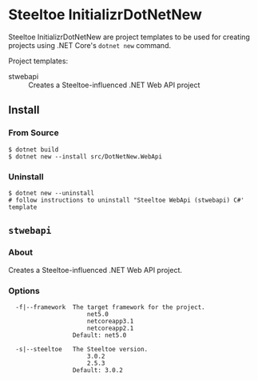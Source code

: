 # Steeltoe InitializrDotNetNew

Steeltoe InitializrDotNetNew are project templates to be used for creating projects using .NET Core's `dotnet new`
command.

Project templates:
<dl>
  <dt>stwebapi</dt>
  <dd>Creates a Steeltoe-influenced .NET Web API project</dd>
</dl>

## Install

### From Source

```
$ dotnet build
$ dotnet new --install src/DotNetNew.WebApi
```

### Uninstall

```
$ dotnet new --uninstall
# follow instructions to uninstall "Steeltoe WebApi (stwebapi) C#' template
```


## `stwebapi`

### About

Creates a Steeltoe-influenced .NET Web API project.

### Options

```
  -f|--framework  The target framework for the project.
                      net5.0
                      netcoreapp3.1
                      netcoreapp2.1
                  Default: net5.0

  -s|--steeltoe   The Steeltoe version.
                      3.0.2
                      2.5.3
                  Default: 3.0.2
```


